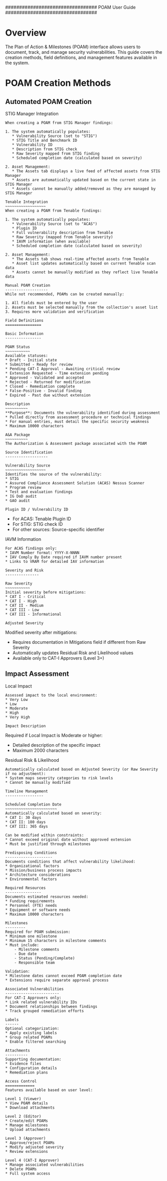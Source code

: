 #################################
POAM User Guide
#################################

Overview
========
The Plan of Action & Milestones (POAM) interface allows users to document, track, and manage security vulnerabilities. This guide covers the creation methods, field definitions, and management features available in the system.

POAM Creation Methods
====================

Automated POAM Creation
----------------------

STIG Manager Integration
~~~~~~~~~~~~~~~~~~~~~~~
When creating a POAM from STIG Manager findings:

1. The system automatically populates:
   * Vulnerability Source (set to "STIG")
   * STIG Title and Benchmark ID
   * Vulnerability ID 
   * Description from STIG check
   * Raw Severity mapped from STIG finding
   * Scheduled completion date (calculated based on severity)

2. Asset Management:
   * The Assets tab displays a live feed of affected assets from STIG Manager
   * Assets are automatically updated based on the current state in STIG Manager
   * Assets cannot be manually added/removed as they are managed by STIG Manager

Tenable Integration
~~~~~~~~~~~~~~~~~~
When creating a POAM from Tenable findings:

1. The system automatically populates:
   * Vulnerability Source (set to "ACAS")
   * Plugin ID
   * Full vulnerability description from Tenable
   * Raw Severity (mapped from Tenable severity)
   * IAVM information (when available)
   * Scheduled completion date (calculated based on severity)

2. Asset Management:
   * The Assets tab shows real-time affected assets from Tenable
   * Asset list updates automatically based on current Tenable scan data
   * Assets cannot be manually modified as they reflect live Tenable data

Manual POAM Creation
-------------------
While not recommended, POAMs can be created manually:

1. All fields must be entered by the user
2. Assets must be selected manually from the collection's asset list
3. Requires more validation and verification

Field Definitions
================

Basic Information
----------------

POAM Status
~~~~~~~~~~~
Available statuses:
* Draft - Initial state
* Submitted - Ready for review
* Pending CAT-I Approval - Awaiting critical review
* Extension Requested - Time extension pending
* Approved - Validated and accepted
* Rejected - Returned for modification
* Closed - Remediation complete
* False-Positive - Invalid finding
* Expired - Past due without extension

Description
~~~~~~~~~~
**Purpose**: Documents the vulnerability identified during assessment
* Pulled directly from assessment procedure or technical findings
* For manual entries, must detail the specific security weakness
* Maximum 10000 characters

A&A Package
~~~~~~~~~~
The Authorization & Assessment package associated with the POAM

Source Identification
-------------------

Vulnerability Source
~~~~~~~~~~~~~~~~~~
Identifies the source of the vulnerability:
* STIG
* Assured Compliance Assessment Solution (ACAS) Nessus Scanner
* Program review
* Test and evaluation findings
* IG DoD audit
* GAO audit

Plugin ID / Vulnerability ID
~~~~~~~~~~~~~~~~~~~~~~~~~~
* For ACAS: Tenable Plugin ID
* For STIG: STIG check ID
* For other sources: Source-specific identifier

IAVM Information
~~~~~~~~~~~~~~~
For ACAS findings only:
* IAVM Number format: YYYY-X-NNNN
* IAV Comply By Date required if IAVM number present
* Links to VRAM for detailed IAV information

Severity and Risk
---------------

Raw Severity
~~~~~~~~~~~
Initial severity before mitigations:
* CAT I - Critical
* CAT I - High
* CAT II - Medium
* CAT III - Low
* CAT III - Informational

Adjusted Severity
~~~~~~~~~~~~~~~
Modified severity after mitigations:
* Requires documentation in Mitigations field if different from Raw Severity
* Automatically updates Residual Risk and Likelihood values
* Available only to CAT-I Approvers (Level 3+)

Impact Assessment
---------------

Local Impact
~~~~~~~~~~~
Assessed impact to the local environment:
* Very Low
* Low
* Moderate
* High
* Very High

Impact Description
~~~~~~~~~~~~~~~~
Required if Local Impact is Moderate or higher:
* Detailed description of the specific impact
* Maximum 2000 characters

Residual Risk & Likelihood
~~~~~~~~~~~~~~~~~~~~~~~~~
Automatically calculated based on Adjusted Severity (or Raw Severity if no adjustment):
* System maps severity categories to risk levels
* Cannot be manually modified

Timeline Management
-----------------

Scheduled Completion Date
~~~~~~~~~~~~~~~~~~~~~~~
Automatically calculated based on severity:
* CAT I: 30 days
* CAT II: 180 days
* CAT III: 365 days

Can be modified within constraints:
* Cannot exceed original date without approved extension
* Must be justified through milestones

Predisposing Conditions
---------------------
Documents conditions that affect vulnerability likelihood:
* Organizational factors
* Mission/business process impacts
* Architecture considerations
* Environmental factors

Required Resources
----------------
Documents estimated resources needed:
* Funding requirements
* Personnel (FTE) needs
* Equipment or software needs
* Maximum 10000 characters

Milestones
---------
Required for POAM submission:
* Minimum one milestone
* Minimum 15 characters in milestone comments
* Must include:
    - Milestone comments
    - Due date
    - Status (Pending/Complete)
    - Responsible team

Validation:
* Milestone dates cannot exceed POAM completion date
* Extensions require separate approval process

Associated Vulnerabilities
------------------------
For CAT-I Approvers only:
* Link related vulnerability IDs
* Document relationships between findings
* Track grouped remediation efforts

Labels
------
Optional categorization:
* Apply existing labels
* Group related POAMs
* Enable filtered searching

Attachments
----------
Supporting documentation:
* Evidence files
* Configuration details
* Remediation plans

Access Control
============= 
Features available based on user level:

Level 1 (Viewer)
* View POAM details
* Download attachments

Level 2 (Editor)
* Create/edit POAMs
* Manage milestones
* Upload attachments

Level 3 (Approver)
* Approve/reject POAMs
* Modify adjusted severity
* Review extensions

Level 4 (CAT-I Approver)
* Manage associated vulnerabilities
* Delete POAMs
* Full system access

